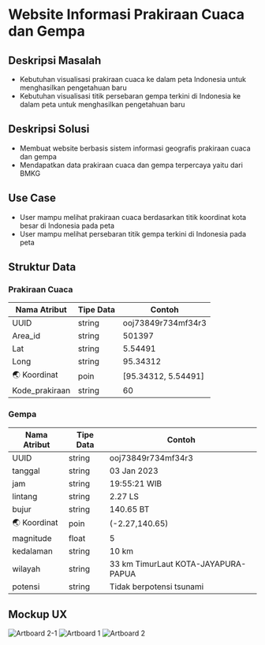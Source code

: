 # Website Informasi Prakiraan Cuaca dan Gempa

## Deskripsi Masalah
- Kebutuhan visualisasi prakiraan cuaca ke dalam peta Indonesia untuk menghasilkan pengetahuan baru
- Kebutuhan visualisasi titik persebaran gempa terkini di Indonesia ke dalam peta untuk menghasilkan pengetahuan baru

## Deskripsi Solusi
- Membuat website berbasis sistem informasi geografis prakiraan cuaca dan gempa
- Mendapatkan data prakiraan cuaca dan gempa terpercaya yaitu dari BMKG

## Use Case
- User mampu melihat prakiraan cuaca berdasarkan titik koordinat kota besar di Indonesia pada peta
- User mampu melihat persebaran titik gempa terkini di Indonesia pada peta

## Struktur Data

### Prakiraan Cuaca
Nama Atribut | Tipe Data | Contoh
---|---|---
UUID | string | ooj73849r734mf34r3
Area_id | string | 501397
Lat | string | 5.54491
Long | string | 95.34312
🌏 Koordinat | poin | [95.34312, 5.54491]
Kode_prakiraan | string | 60

### Gempa
Nama Atribut | Tipe Data | Contoh
---|---|---
UUID | string | ooj73849r734mf34r3
tanggal | string | 03 Jan 2023
jam | string | 19:55:21 WIB
lintang |string | 2.27 LS
bujur | string | 140.65 BT
🌏 Koordinat | poin | (-2.27,140.65)
magnitude | float | 5
kedalaman | string | 10 km
wilayah | string | 33 km TimurLaut KOTA-JAYAPURA-PAPUA
potensi | string | Tidak berpotensi tsunami

## Mockup UX
![Artboard 2-1](https://user-images.githubusercontent.com/85223609/210576593-b9fc9665-8048-497d-b170-5a3448e20824.png)
![Artboard 1](https://user-images.githubusercontent.com/85223609/210576599-46934c24-04b7-499e-9d4d-3c738c8803ca.png)
![Artboard 2](https://user-images.githubusercontent.com/85223609/210576604-a36887b2-d98f-4960-bc5b-95f60efe3213.png)
